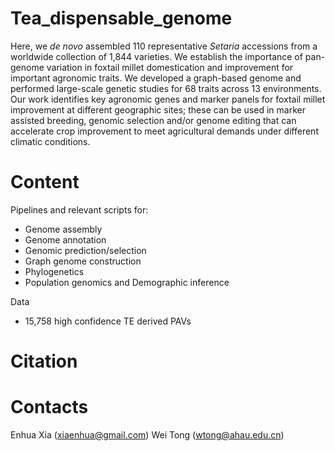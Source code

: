 # Tea_dispensable_genome
Here, we *de novo* assembled 110 representative *Setaria* accessions from a worldwide collection of 1,844 varieties. We establish the importance of pan-genome variation in foxtail millet domestication and improvement for important agronomic traits. We developed a graph-based genome and performed large-scale genetic studies for 68 traits across 13 environments. Our work identifies key agronomic genes and marker panels for foxtail millet improvement at different geographic sites; these can be used in marker assisted breeding, genomic selection and/or genome editing that can accelerate crop improvement to meet agricultural demands under different climatic conditions. 

# Content
Pipelines and relevant scripts for:
- Genome assembly
- Genome annotation
- Genomic prediction/selection
- Graph genome construction
- Phylogenetics
- Population genomics and Demographic inference

Data
- 15,758 high confidence TE derived PAVs

# Citation

# Contacts
Enhua Xia (xiaenhua@gmail.com)
Wei Tong  (wtong@ahau.edu.cn)


